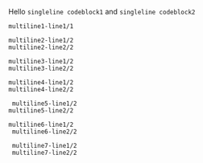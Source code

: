 ﻿Hello ```singleline codeblock1``` and ```singleline codeblock2```

```
multiline1-line1/1
```

```console
multiline2-line1/2
multiline2-line2/2
```

 ```console
multiline3-line1/2
multiline3-line2/2
``` 

 ```console argument1 
multiline4-line1/2
multiline4-line2/2
``` 

```console
 multiline5-line1/2
multiline5-line2/2
```

 ```console
multiline6-line1/2
  multiline6-line2/2
``` 

 ```console argument1 
  multiline7-line1/2
  multiline7-line2/2
``` 
